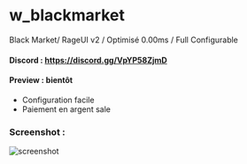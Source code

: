# w_blackmarket
Black Market/ RageUI v2 / Optimisé 0.00ms / Full Configurable

#### Discord : https://discord.gg/VpYP58ZjmD

#### Preview : bientôt

- Configuration facile
- Paiement en argent sale

### Screenshot :

![screenshot](https://cdn.discordapp.com/attachments/938819822144352316/973294848721440798/unknown.png?size=4096)
